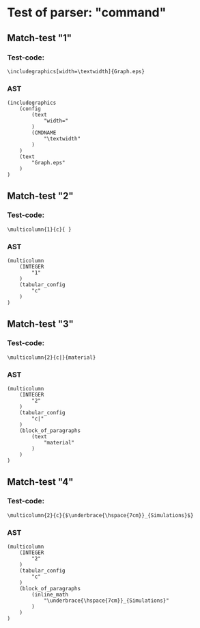 

Test of parser: "command"
=========================


Match-test "1"
--------------

### Test-code:
    \includegraphics[width=\textwidth]{Graph.eps}

### AST
    (includegraphics
        (config
            (text
                "width="
            )
            (CMDNAME
                "\textwidth"
            )
        )
        (text
            "Graph.eps"
        )
    )

Match-test "2"
--------------

### Test-code:
    \multicolumn{1}{c}{ }

### AST
    (multicolumn
        (INTEGER
            "1"
        )
        (tabular_config
            "c"
        )
    )

Match-test "3"
--------------

### Test-code:
    \multicolumn{2}{c|}{material}

### AST
    (multicolumn
        (INTEGER
            "2"
        )
        (tabular_config
            "c|"
        )
        (block_of_paragraphs
            (text
                "material"
            )
        )
    )

Match-test "4"
--------------

### Test-code:
    \multicolumn{2}{c}{$\underbrace{\hspace{7cm}}_{Simulations}$}

### AST
    (multicolumn
        (INTEGER
            "2"
        )
        (tabular_config
            "c"
        )
        (block_of_paragraphs
            (inline_math
                "\underbrace{\hspace{7cm}}_{Simulations}"
            )
        )
    )